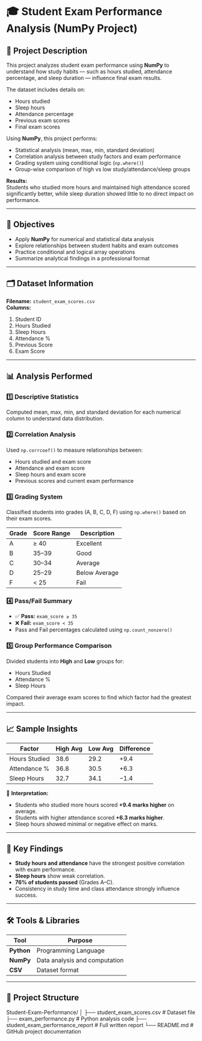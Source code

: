# 🎓 Student Exam Performance Analysis (NumPy Project)

## 📘 Project Description
This project analyzes student exam performance using **NumPy** to understand how study habits — such as hours studied, attendance percentage, and sleep duration — influence final exam results.  

The dataset includes details on:
- Hours studied  
- Sleep hours  
- Attendance percentage  
- Previous exam scores  
- Final exam scores  

Using **NumPy**, this project performs:
- Statistical analysis (mean, max, min, standard deviation)  
- Correlation analysis between study factors and exam performance  
- Grading system using conditional logic (`np.where()`)  
- Group-wise comparison of high vs low study/attendance/sleep groups  

**Results:**  
Students who studied more hours and maintained high attendance scored significantly better, while sleep duration showed little to no direct impact on performance.  

---

## 🧠 Objectives
- Apply **NumPy** for numerical and statistical data analysis  
- Explore relationships between student habits and exam outcomes  
- Practice conditional and logical array operations  
- Summarize analytical findings in a professional format  

---

## 🗂️ Dataset Information
**Filename:** `student_exam_scores.csv`  
**Columns:**
1. Student ID  
2. Hours Studied  
3. Sleep Hours  
4. Attendance %  
5. Previous Score  
6. Exam Score  

---

## 📊 Analysis Performed
### 1️⃣ Descriptive Statistics
Computed mean, max, min, and standard deviation for each numerical column to understand data distribution.  

### 2️⃣ Correlation Analysis
Used `np.corrcoef()` to measure relationships between:
- Hours studied and exam score  
- Attendance and exam score  
- Sleep hours and exam score  
- Previous scores and current exam performance  

### 3️⃣ Grading System
Classified students into grades (A, B, C, D, F) using `np.where()` based on their exam scores.

| Grade | Score Range | Description |
|--------|--------------|--------------|
| A | ≥ 40 | Excellent |
| B | 35–39 | Good |
| C | 30–34 | Average |
| D | 25–29 | Below Average |
| F | < 25 | Fail |

### 4️⃣ Pass/Fail Summary
- ✅ **Pass:** `exam_score ≥ 35`  
- ❌ **Fail:** `exam_score < 35`  
- Pass and Fail percentages calculated using `np.count_nonzero()`  

### 5️⃣ Group Performance Comparison
Divided students into **High** and **Low** groups for:
- Hours Studied  
- Attendance %  
- Sleep Hours  

Compared their average exam scores to find which factor had the greatest impact.

---

## 📈 Sample Insights

| Factor | High Avg | Low Avg | Difference |
|---------|-----------|----------|-------------|
| Hours Studied | 38.6 | 29.2 | +9.4 |
| Attendance % | 36.8 | 30.5 | +6.3 |
| Sleep Hours | 32.7 | 34.1 | −1.4 |

🧩 **Interpretation:**
- Students who studied more hours scored **+9.4 marks higher** on average.  
- Students with higher attendance scored **+6.3 marks higher**.  
- Sleep hours showed minimal or negative effect on marks.  

---

## 🧾 Key Findings
- **Study hours and attendance** have the strongest positive correlation with exam performance.  
- **Sleep hours** show weak correlation.  
- **76% of students passed** (Grades A–C).  
- Consistency in study time and class attendance strongly influence success.  

---

## 🛠️ Tools & Libraries
| Tool | Purpose |
|------|----------|
| **Python** | Programming Language |
| **NumPy** | Data analysis and computation |
| **CSV** | Dataset format |

---

## 📁 Project Structure
Student-Exam-Performance/
│
├── student_exam_scores.csv # Dataset file
├── exam_performance.py # Python analysis code
├── student_exam_performance_report # Full written report
└── README.md # GitHub project documentation
